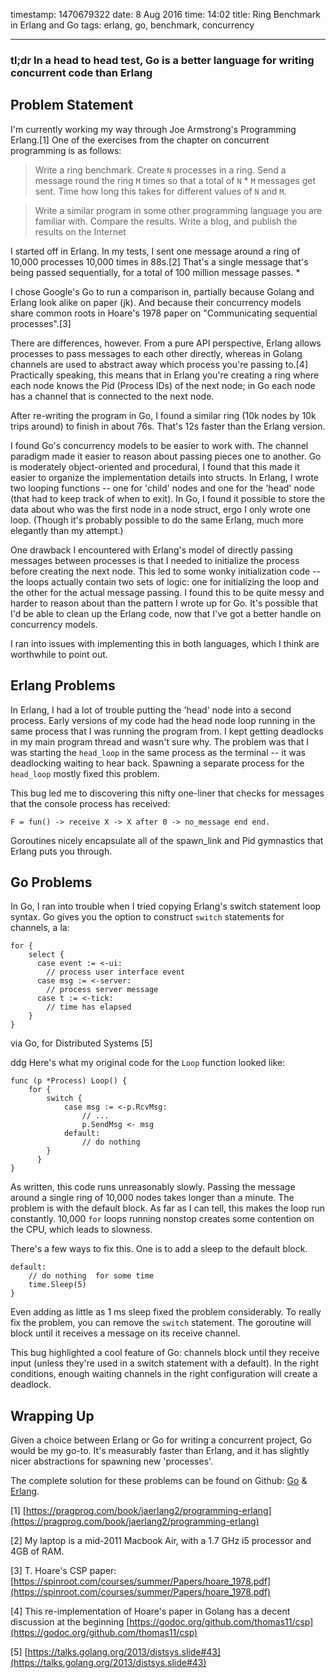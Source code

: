 timestamp: 1470679322
date: 8 Aug 2016
time: 14:02
title: Ring Benchmark in Erlang and Go
tags: erlang, go, benchmark, concurrency

---
### tl;dr In a head to head test, Go is a better language for writing concurrent code than Erlang

## Problem Statement

I'm currently working my way through Joe Armstrong's Programming Erlang.[1]  One of the exercises from the chapter on concurrent programming is as follows:

> Write a ring benchmark. Create `N` processes in a ring. Send a message round the ring `M` times so that a total of `N` * `M` messages get sent. Time how long this takes for different values of `N` and `M`.

>Write a similar program in some other programming language you are familiar with. Compare the results. Write a blog, and publish the results on the Internet

I started off in Erlang.  In my tests, I sent one message around a ring of 10,000 processes 10,000 times in 88s.[2]  That's a single message that's being passed sequentially, for a total of 100 million message passes.
*

I chose Google's Go to run a comparison in, partially because Golang and Erlang look alike on paper (jk). And because their concurrency models share common roots in Hoare's 1978 paper on "Communicating sequential processes".[3]  

There are differences, however. From a pure API perspective, Erlang allows processes to pass messages to each other directly, whereas in Golang channels are used to abstract away which process you're passing to.[4] Practically speaking, this means that in Erlang you're creating a ring where each node knows the Pid (Process IDs) of the next node; in Go each node has a channel that is connected to the next node.

After re-writing the program in Go, I found a similar ring (10k nodes by 10k trips around) to finish in about 76s.  That's 12s faster than the Erlang version.

I found Go's concurrency models to be easier to work with. The channel paradigm made it easier to reason about passing pieces one to another.  Go is moderately object-oriented and procedural, I found that this made it easier to organize the implementation details into structs.  In Erlang, I wrote two looping functions -- one for 'child' nodes and one for the 'head' node (that had to keep track of when to exit).  In Go, I found it possible to store the data about who was the first node in a node struct, ergo I only wrote one loop. (Though it's probably possible to do the same Erlang, much more elegantly than my attempt.) 

One drawback I encountered with Erlang's model of directly passing messages between processes is that I needed to initialize the process before creating the next node.  This led to some wonky initialization code -- the loops actually contain two sets of logic: one for initializing the loop and the other for the actual message passing.  I found this to be quite messy and harder to reason about than the pattern I wrote up for Go.  It's possible that I'd be able to clean up the Erlang code, now that I've got a better handle on concurrency models.

I ran into issues with implementing this in both languages, which I think are worthwhile to point out. 

## Erlang Problems

In Erlang, I had a lot of trouble putting the 'head' node into a second process.  Early versions of my code had the head node loop running in the same process that I was running the program from.  I kept getting deadlocks in my main program thread and wasn't sure why.  The problem was that I was starting the `head_loop` in the same process as the terminal -- it was deadlocking waiting to hear back.  Spawning a separate process for the `head_loop` mostly fixed this problem. 

This bug led me to discovering this nifty one-liner that checks for messages that the console process has received:

    F = fun() -> receive X -> X after 0 -> no_message end end.

Goroutines nicely encapsulate all of the spawn_link and Pid gymnastics that Erlang puts you through.

## Go Problems

In Go, I ran into trouble when I tried copying Erlang's switch statement loop syntax.  Go gives you the option to construct `switch` statements for channels, a la:

    for {
        select {
          case event := <-ui:
            // process user interface event
          case msg := <-server:
            // process server message
          case t := <-tick:
            // time has elapsed
        }
    }

via Go, for Distributed Systems [5]

ddg
Here's what my original code for the `Loop` function looked like:

    func (p *Process) Loop() {
        for {
            switch {
                case msg := <-p.RcvMsg:
                    // ...
                    p.SendMsg <- msg
                default:
                    // do nothing        
            }
          }
    }


As written, this code runs unreasonably slowly.  Passing the message around a single ring of 10,000 nodes takes longer than a minute.  The problem is with the default block.  As far as I can tell, this makes the loop run constantly.  10,000 `for` loops running nonstop creates some contention on the CPU, which leads to slowness.  

There's a few ways to fix this. One is to add a sleep to the default block.  

    default:
        // do nothing  for some time
        time.Sleep(5)
    }

Even adding as little as 1 ms sleep fixed the problem considerably.  To really fix the problem, you can remove the `switch` statement.  The goroutine will block until it receives a message on its receive channel.  

This bug highlighted a cool feature of Go: channels block until they receive input (unless they're used in a switch statement with a default).  In the right conditions, enough waiting channels in the right configuration will create a deadlock.

## Wrapping Up

Given a choice between Erlang or Go for writing a concurrent project, Go would be my go-to.  It's measurably faster than Erlang, and it has slightly nicer abstractions for spawning new 'processes'.  

The complete solution for these problems can be found on Github: [Go](https://github.com/niftynei/go_sketches/blob/master/ring.go) & [Erlang](https://github.com/niftynei/erlang_sketches/blob/master/prog_erlang/ring.erl).

[1] [https://pragprog.com/book/jaerlang2/programming-erlang](https://pragprog.com/book/jaerlang2/programming-erlang)

[2] My laptop is a mid-2011 Macbook Air, with a 1.7 GHz i5 processor and 4GB of RAM.

[3] T. Hoare's CSP paper: [https://spinroot.com/courses/summer/Papers/hoare_1978.pdf](https://spinroot.com/courses/summer/Papers/hoare_1978.pdf)

[4] This re-implementation of Hoare's paper in Golang has a decent discussion at the beginning [https://godoc.org/github.com/thomas11/csp](https://godoc.org/github.com/thomas11/csp)

[5] [https://talks.golang.org/2013/distsys.slide#43](https://talks.golang.org/2013/distsys.slide#43)
